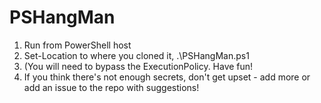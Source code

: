 # PSHangMan
1. Run from PowerShell host
2. Set-Location to where you cloned it, .\PSHangMan.ps1
3. (You will need to bypass the ExecutionPolicy. Have fun!
4. If you think there's not enough secrets, don't get upset - add more or add an issue to the repo with suggestions!

